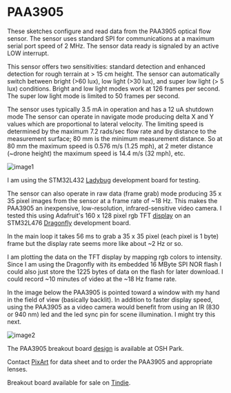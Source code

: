 # PAA3905

 These sketches configure and read data from the PAA3905 optical flow sensor. 
 The sensor uses standard SPI for communications at a maximum serial port speed of 2 MHz. The sensor data ready
 is signaled by an active LOW interrupt.
 
 This sensor offers two sensitivities: standard detection and enhanced detection for rough terrain 
 at > 15 cm height. The sensor can automatically switch between bright (>60 lux), low light (>30 lux), 
 and super low light (> 5 lux) conditions. Bright and low light modes work at 126 frames per second. The super 
 low light mode is limited to 50 frames per second. 
 
 The sensor uses typically 3.5 mA in operation and has a 12 uA shutdown mode The sensor can operate 
 in navigate mode producing delta X and Y values which are proportional to lateral velocity. 
 The limiting speed is determined by the maximum 7.2 rads/sec flow rate and by distance to the measurement 
 surface; 80 mm is the minimum measurement distance. So at 80 mm the maximum speed is 0.576 m/s (1.25 mph), 
 at 2 meter distance (~drone height) the maximum speed is 14.4 m/s (32 mph), etc. 

 ![image1](https://user-images.githubusercontent.com/6698410/130867936-83a9b875-73ed-4f13-b8b0-949b0c427e26.jpg)
 
 I am using the STM32L432 [Ladybug](https://www.tindie.com/products/tleracorp/ladybug-stm32l432-development-board/) development board for testing. 

 The sensor can also operate in raw data (frame grab) mode producing 35 x 35 pixel images from the 
 sensor at a frame rate of ~18 Hz. This makes the PAA3905 an inexpensive, low-resolution, infrared-sensitive 
 video camera. I tested this using Adafruit's 160 x 128 pixel rgb TFT [display](https://learn.adafruit.com/1-8-tft-display) 
 on an STM32L476 [Dragonfly](https://www.tindie.com/products/tleracorp/dragonfly-stm32l47696-development-board/) development board. 
 
 In the main loop it takes 56 ms to grab a 35 x 35 pixel (each pixel is 1  byte) frame but the display rate seems more like about ~2 Hz or so. 
 
 I am plotting the data on the TFT display by mapping rgb colors to intensity. Since I am using the Dragonfly with its embedded 16 MByte SPI NOR flash 
 I could also just store the 1225 bytes of data on the flash for later download. I could record ~10 minutes of video at the ~18 Hz frame rate. 
 
 In the image below the PAA3905 is pointed toward a window with my hand in the field of view (basically backlit). 
 In addition to faster display speed, using the PAA3905 as a video camera would benefit from using an IR (830 or 940 nm) led and the led sync pin for scene illumination. 
 I might try this next.
 
 ![image2](https://user-images.githubusercontent.com/6698410/132047219-fcb7dcb0-287c-4db8-a6fe-3b6ec7886a98.jpg)
 
 The PAA3905 breakout board [design](https://oshpark.com/shared_projects/lCUt7xVA) is available at OSH Park. 
 
 Contact [PixArt](https://www.pixart.com/products-comparison/16/Optical_Motion_Tracking) for data sheet and to order the PAA3905 and appropriate lenses.
 
 Breakout board available for sale on [Tindie](https://www.tindie.com/products/onehorse/paa3905-optical-flow-sensor/).
